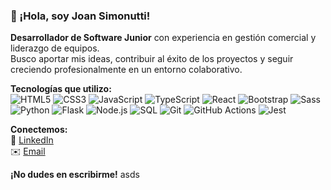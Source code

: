 ### 👋 ¡Hola, soy Joan Simonutti!
**Desarrollador de Software Junior** con experiencia en gestión comercial y liderazgo de equipos. <br/>
Busco aportar mis ideas, contribuir al éxito de los proyectos y seguir creciendo profesionalmente en un entorno colaborativo.<br/>

**Tecnologías que utilizo:** <br/>
<img alt="HTML5" src="https://img.shields.io/badge/-HTML5-E34F26?style=flat-square&logo=html5&logoColor=white" /> <img alt="CSS3" src="https://img.shields.io/badge/-CSS3-1572B6?style=flat-square&logo=css3&logoColor=white" /> <img alt="JavaScript" src="https://img.shields.io/badge/-JavaScript-f7df1c?style=flat-square&logo=javascript&logoColor=black" /> <img alt="TypeScript" src="https://img.shields.io/badge/-TypeScript-007ACC?style=flat-square&logo=typescript&logoColor=white" /> <img alt="React" src="https://img.shields.io/badge/-React-45b8d8?style=flat-square&logo=react&logoColor=white" /> <img alt="Bootstrap" src="https://img.shields.io/badge/-Bootstrap-7953b3?style=flat-square&logo=bootstrap&logoColor=white" /> <img alt="Sass" src="https://img.shields.io/badge/-Sass-CC6699?style=flat-square&logo=sass&logoColor=white" /><br/><img alt="Python" src="https://img.shields.io/badge/-Python-3776AB?style=flat-square&logo=python&logoColor=white" /> <img alt="Flask" src="https://img.shields.io/badge/-Flask-000000?style=flat-square&logo=flask&logoColor=white" /> <img alt="Node.js" src="https://img.shields.io/badge/-Node.js-43853d?style=flat-square&logo=node.js&logoColor=white" /> <img alt="SQL" src="https://img.shields.io/badge/-SQL-4479A1?style=flat-square&logo=postgresql&logoColor=white" /> <img alt="Git" src="https://img.shields.io/badge/-Git-F05032?style=flat-square&logo=git&logoColor=white" /> <img alt="GitHub Actions" src="https://img.shields.io/badge/-GitHub_Actions-2088FF?style=flat-square&logo=github-actions&logoColor=white" /> <img alt="Jest" src="https://img.shields.io/badge/-Jest-be3d19?style=flat-square&logo=jest&logoColor=white" />

**Conectemos:** <br/>
🔗 [LinkedIn](https://www.linkedin.com/in/joansimonutti/) <br/>
✉️ [Email](mailto:joansimonutticode@gmail.com) <br/>

   **¡No dudes en escribirme!**
asds
